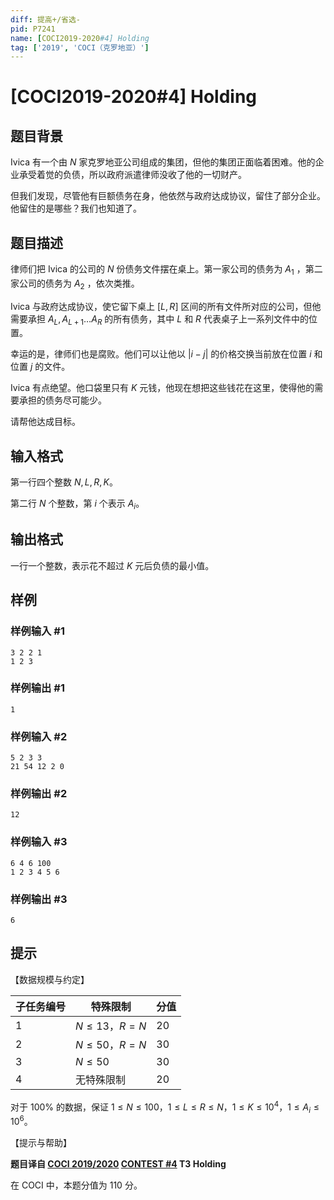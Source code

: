 ```yaml
---
diff: 提高+/省选-
pid: P7241
name: [COCI2019-2020#4] Holding
tag: ['2019', 'COCI（克罗地亚）']
---
```

# [COCI2019-2020#4] Holding
## 题目背景

Ivica 有一个由 $N$ 家克罗地亚公司组成的集团，但他的集团正面临着困难。他的企业承受着觉的负债，所以政府派遣律师没收了他的一切财产。

但我们发现，尽管他有巨额债务在身，他依然与政府达成协议，留住了部分企业。他留住的是哪些？我们也知道了。
## 题目描述

律师们把 Ivica 的公司的 $N$ 份债务文件摆在桌上。第一家公司的债务为 $A_1$ ，第二家公司的债务为 $A_2$ ，依次类推。

Ivica 与政府达成协议，使它留下桌上 $[L,R]$ 区间的所有文件所对应的公司，但他需要承担 $A_L,A_{L+1}\ldots A_R$ 的所有债务，其中 $L$ 和 $R$ 代表桌子上一系列文件中的位置。

幸运的是，律师们也是腐败。他们可以让他以 $|i-j|$ 的价格交换当前放在位置 $i$ 和位置 $j$ 的文件。

Ivica 有点绝望。他口袋里只有 $K$ 元钱，他现在想把这些钱花在这里，使得他的需要承担的债务尽可能少。

请帮他达成目标。 
## 输入格式

第一行四个整数 $N,L,R,K$。

第二行 $N$ 个整数，第 $i$ 个表示 $A_i$。
## 输出格式

一行一个整数，表示花不超过 $K$ 元后负债的最小值。
## 样例

### 样例输入 #1
```
3 2 2 1
1 2 3
```
### 样例输出 #1
```
1
```
### 样例输入 #2
```
5 2 3 3
21 54 12 2 0
```
### 样例输出 #2
```
12
```
### 样例输入 #3
```
6 4 6 100
1 2 3 4 5 6
```
### 样例输出 #3
```
6
```
## 提示

【数据规模与约定】

| 子任务编号 | 特殊限制         | 分值 |
| ---------- | ---------------- | ---- |
| $1$        | $N\le 13$，$R=N$ | $20$ |
| $2$        | $N\le 50$，$R=N$ | $30$ |
| $3$        | $N\le 50$        | $30$ |
| $4$        | 无特殊限制       | $20$ |

对于 $100\%$ 的数据，保证 $1\le N\le 100$，$1\le L\le R\le N$，$1\le K\le 10^4$，$1\le A_i\le 10^6$。

【提示与帮助】

**题目译自 [COCI 2019/2020](https://hsin.hr/coci/archive/2019_2020/) [CONTEST #4](https://hsin.hr/coci/archive/2019_2020/contest4_tasks.pdf) T3 Holding**

在 COCI 中，本题分值为 $110$ 分。
